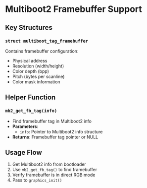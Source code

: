 # Multiboot2 Framebuffer Support

## Key Structures

### `struct multiboot_tag_framebuffer`

Contains framebuffer configuration:

- Physical address
- Resolution (width/height)
- Color depth (bpp)
- Pitch (bytes per scanline)
- Color mask information

## Helper Function

### `mb2_get_fb_tag(info)`

- Find framebuffer tag in Multiboot2 info
- **Parameters**:
  - `info`: Pointer to Multiboot2 info structure
- **Returns**: Framebuffer tag pointer or NULL

## Usage Flow

1. Get Multiboot2 info from bootloader
2. Use `mb2_get_fb_tag()` to find framebuffer
3. Verify framebuffer is in direct RGB mode
4. Pass to `graphics_init()`
